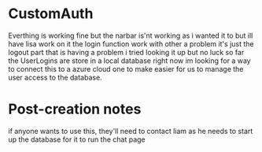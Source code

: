 # CustomAuth
Everthing is working fine but the narbar is'nt working as i wanted it to but ill have lisa work on it
the login function work with other a problem it's just the logout part that is having a problem 
i tried looking it up but no luck so far
the UserLogins are store in a local database right now im looking for a way to connect this to a azure cloud one to make easier for us to manage the user access
to the database.


# Post-creation notes
if anyone wants to use this, they'll need to contact liam as he needs to start up the database for it to run the chat page

